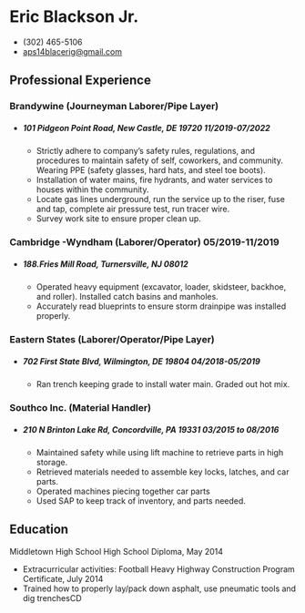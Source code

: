 # Eric Blackson Jr.
* (302) 465-5106
* aps14blacerig@gmail.com

## Professional Experience
### Brandywine (Journeyman Laborer/Pipe Layer) 
* ##### 101 Pidgeon Point Road, New Castle, DE 19720 11/2019-07/2022 
    * Strictly adhere to company’s safety rules, regulations, and procedures to maintain safety of self, 
    coworkers, and community. Wearing PPE (safety glasses, hard hats, and steel toe boots). 
    * Installation of water mains, fire hydrants, and water services to houses within the community. 
    * Locate gas lines underground, run the service up to the riser, fuse and tap, complete air pressure test, run 
    tracer wire. 
    * Survey work site to ensure proper clean up. 

### Cambridge -Wyndham (Laborer/Operator) 05/2019-11/2019
* ##### 188.Fries Mill Road, Turnersville, NJ 08012
    * Operated heavy equipment (excavator, loader, skidsteer, backhoe, and roller). Installed catch basins and 
    manholes. 
    * Accurately read blueprints to ensure storm drainpipe was installed properly. 

### Eastern States (Laborer/Operator/Pipe Layer)
* ##### 702 First State Blvd, Wilmington, DE 19804 04/2018-05/2019
    * Ran trench keeping grade to install water main. Graded out hot mix. 

### Southco Inc. (Material Handler) 
* ##### 210 N Brinton Lake Rd, Concordville, PA 19331 03/2015 to 08/2016
    * Maintained safety while using lift machine to retrieve parts in high storage. 
    * Retrieved materials needed to assemble key locks, latches, and car parts. 
    * Operated machines piecing together car parts
    * Used SAP to keep track of inventory, and parts needed.

## Education
Middletown High School
High School Diploma, May 2014
* Extracurricular activities: Football 
Heavy Highway Construction Program
Certificate, July 2014
* Trained how to properly lay/pack down asphalt, use pneumatic tools and dig trenchesCD  
